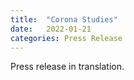 ```yaml
---
title:  "Corona Studies"
date:   2022-01-21
categories: Press Release
---
```

Press release in translation.
